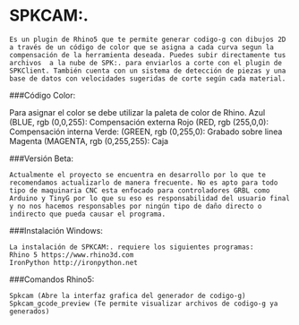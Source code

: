# SPKCAM:.
	Es un plugin de Rhino5 que te permite generar codigo-g con dibujos 2D a través de un código de color que se asigna a cada curva segun la compensación de la herramienta deseada. Puedes subir directamente tus archivos  a la nube de SPK:. para enviarlos a corte con el plugin de SPKClient. También cuenta con un sistema de detección de piezas y una base de datos con velocidades sugeridas de corte según cada material.

###Código Color:

 Para asignar el color se debe utilizar la paleta de color de Rhino.
 Azul (BLUE, rgb (0,0,255): Compensación externa
 Rojo (RED, rgb (255,0,0): Compensación interna
 Verde: (GREEN, rgb (0,255,0): Grabado sobre linea
 Magenta (MAGENTA, rgb (0,255,255): Caja

###Versión Beta:

	Actualmente el proyecto se encuentra en desarrollo por lo que te recomendamos actualizarlo de manera frecuente. No es apto para todo tipo de maquinaria CNC esta enfocado para controladores GRBL como Arduino y TinyG por lo que su eso es responsabilidad del usuario final y no nos hacemos responsables por ningún tipo de daño directo o indirecto que pueda causar el programa.

###Instalación Windows:

	La instalación de SPKCAM:. requiere los siguientes programas:
	Rhino 5 https://www.rhino3d.com
	IronPython http://ironpython.net

###Comandos Rhino5:

	Spkcam (Abre la interfaz grafica del generador de codigo-g)
	Spkcam_gcode_preview (Te permite visualizar archivos de codigo-g ya generados)
